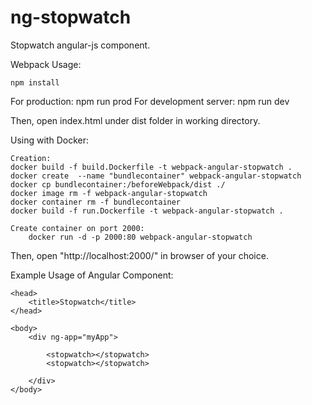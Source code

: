 # ng-stopwatch

Stopwatch angular-js component.


Webpack Usage:

	npm install
For production:
	npm run prod
For development server:
  npm run dev


  Then, open index.html under dist folder in working directory.


Using with Docker:

	Creation:
    docker build -f build.Dockerfile -t webpack-angular-stopwatch .
    docker create  --name "bundlecontainer" webpack-angular-stopwatch
    docker cp bundlecontainer:/beforeWebpack/dist ./
    docker image rm -f webpack-angular-stopwatch
    docker container rm -f bundlecontainer
    docker build -f run.Dockerfile -t webpack-angular-stopwatch .

	Create container on port 2000:
		docker run -d -p 2000:80 webpack-angular-stopwatch


  Then, open "http://localhost:2000/" in browser of your choice.




Example Usage of Angular Component:


```
<head>
    <title>Stopwatch</title>
</head>

<body>
    <div ng-app="myApp">
      
        <stopwatch></stopwatch>
        <stopwatch></stopwatch>

    </div>
</body>
```
